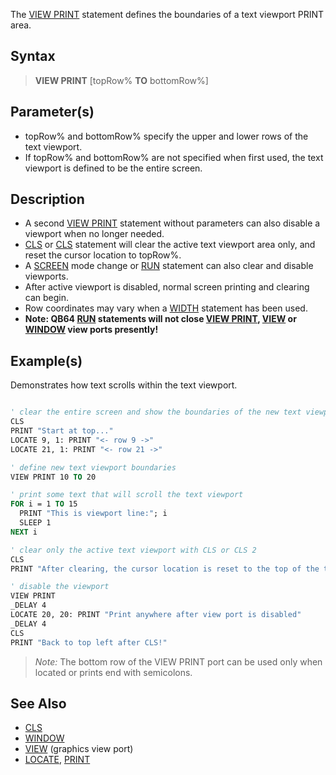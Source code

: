 The [VIEW PRINT](VIEW-PRINT) statement defines the boundaries of a text viewport PRINT area.

## Syntax

>  **VIEW PRINT** [topRow% **TO** bottomRow%]

## Parameter(s)

* topRow% and bottomRow% specify the upper and lower rows of the text viewport. 
* If topRow% and bottomRow% are not specified when first used, the text viewport is defined to be the entire screen.

## Description

* A second [VIEW PRINT](VIEW-PRINT) statement without parameters can also disable a viewport when no longer needed.  
* [CLS](CLS) or [CLS](CLS) statement will clear the active text viewport area only, and reset the cursor location to topRow%.
* A [SCREEN](SCREEN) mode change or [RUN](RUN) statement can also clear and disable viewports.
* After active viewport is disabled, normal screen printing and clearing can begin.
* Row coordinates may vary when a [WIDTH](WIDTH) statement has been used.
* **Note: QB64 [RUN](RUN) statements will not close [VIEW PRINT](VIEW-PRINT), [VIEW](VIEW) or [WINDOW](WINDOW) view ports presently!**

## Example(s)

Demonstrates how text scrolls within the text viewport.

```vb

' clear the entire screen and show the boundaries of the new text viewport
CLS
PRINT "Start at top..."
LOCATE 9, 1: PRINT "<- row 9 ->"
LOCATE 21, 1: PRINT "<- row 21 ->"

' define new text viewport boundaries
VIEW PRINT 10 TO 20

' print some text that will scroll the text viewport
FOR i = 1 TO 15
  PRINT "This is viewport line:"; i
  SLEEP 1
NEXT i

' clear only the active text viewport with CLS or CLS 2
CLS
PRINT "After clearing, the cursor location is reset to the top of the text viewport."

' disable the viewport
VIEW PRINT
_DELAY 4
LOCATE 20, 20: PRINT "Print anywhere after view port is disabled"
_DELAY 4
CLS
PRINT "Back to top left after CLS!" 

```

> *Note:* The bottom row of the VIEW PRINT port can be used only when located or prints end with semicolons.

## See Also

* [CLS](CLS)
* [WINDOW](WINDOW)
* [VIEW](VIEW) (graphics view port)
* [LOCATE](LOCATE), [PRINT](PRINT)
